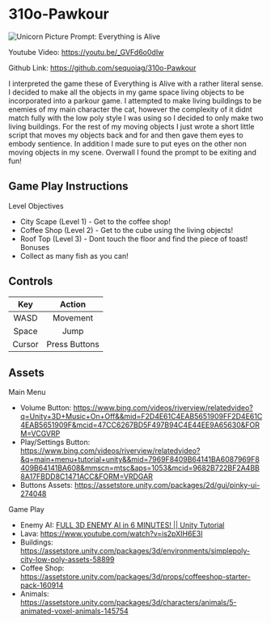 # 310o-Pawkour
<img src="https://github.com/CSU-CS414-Fall24/t10/blob/main/Images/IMG_8694.jpeg" alt="Unicorn Picture">
Prompt: Everything is Alive


Youtube Video: https://youtu.be/_GVFd6o0dIw

Github Link: https://github.com/sequoiag/310o-Pawkour

I interpreted the game these of Everything is Alive with a rather literal sense. I decided to make all the 
objects in my game space living objects to be incorporated into a parkour game. I attempted to make living buildings to be enemies of my main character the cat, however the complexity of it didnt match fully with the
low poly style I was using so I decided to only make two living buildings. For the rest of my moving objects 
I just wrote a short little script that moves my objects back and for and then gave them eyes to embody 
sentience. In addition I made sure to put eyes on the other non moving objects in my scene. Overwall I found 
the prompt to be exiting and fun!

## Game Play Instructions
Level Objectives
* City Scape (Level 1) - Get to the coffee shop!
* Coffee Shop (Level 2) - Get to the cube using the living objects!
* Roof Top (Level 3) - Dont touch the floor and find the piece of toast!
Bonuses
*  Collect as many fish as you can!

## Controls
|Key|Action|
|:-------:|:-----:|
| WASD | Movement |
| Space | Jump |
| Cursor | Press Buttons |

## Assets
Main Menu
* Volume Button: https://www.bing.com/videos/riverview/relatedvideo?q=Unity+3D+Music+On+Off&&mid=F2D4E61C4EAB5651909FF2D4E61C4EAB5651909F&mcid=47CC6267BD5F497B94C4E44EE9A65630&FORM=VCGVRP
* Play/Settings Button: https://www.bing.com/videos/riverview/relatedvideo?&q=main+menu+tutorial+unity&&mid=7969F8409B64141BA6087969F8409B64141BA608&mmscn=mtsc&aps=1053&mcid=9682B722BF2A4BB8A17FBDD8C1471ACC&FORM=VRDGAR
* Buttons Assets: https://assetstore.unity.com/packages/2d/gui/pinky-ui-274048

Game Play
* Enemy AI: [FULL 3D ENEMY AI in 6 MINUTES! || Unity Tutorial](https://www.youtube.com/watch?v=UjkSFoLxesw)
* Lava: https://www.youtube.com/watch?v=is2pXIH6E3I
* Buildings: https://assetstore.unity.com/packages/3d/environments/simplepoly-city-low-poly-assets-58899
* Coffee Shop: https://assetstore.unity.com/packages/3d/props/coffeeshop-starter-pack-160914
* Animals: https://assetstore.unity.com/packages/3d/characters/animals/5-animated-voxel-animals-145754


